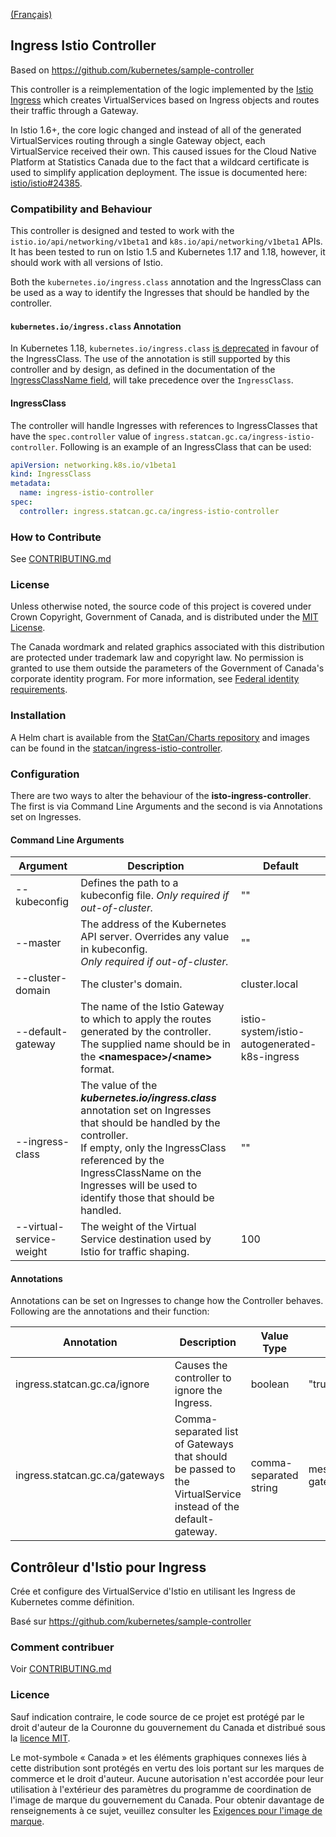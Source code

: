 [(Français)](#contr%C3%B4leur-distio-pour-ingress)

## Ingress Istio Controller
Based on https://github.com/kubernetes/sample-controller

This controller is a reimplementation of the logic implemented by the [Istio Ingress](https://istio.io/latest/docs/tasks/traffic-management/ingress/kubernetes-ingress/)
which creates VirtualServices based on Ingress objects and routes their traffic through a Gateway. 

In Istio 1.6+, the core logic changed and instead of all of the generated VirtualServices routing through a single Gateway object, 
each VirtualService received their own. This caused issues for the Cloud Native Platform at Statistics Canada due to the fact that 
a wildcard certificate is used to simplify application deployment.  The issue is documented here: [istio/istio#24385](https://github.com/istio/istio/issues/24385).

### Compatibility and Behaviour
This controller is designed and tested to work with the `istio.io/api/networking/v1beta1` and `k8s.io/api/networking/v1beta1` APIs. 
It has been tested to run on Istio 1.5 and Kubernetes 1.17 and 1.18, however, it should work with all versions of Istio.

Both the `kubernetes.io/ingress.class` annotation and the IngressClass can be used as a way to identify the Ingresses that should be handled by the controller.

#### `kubernetes.io/ingress.class` Annotation
In Kubernetes 1.18, `kubernetes.io/ingress.class` [is deprecated](https://kubernetes.io/docs/concepts/services-networking/ingress/#deprecated-annotation) in favour of 
the IngressClass. The use of the annotation is still supported by this controller and by design, as defined in the documentation of the 
[IngressClassName field](https://github.com/kubernetes/api/blob/648b77825832f4e96433407e4b406a3bdbb988bd/networking/v1beta1/types.go#L72), will take
precedence over the `IngressClass`.

#### IngressClass
The controller will handle Ingresses with references to IngressClasses that have the `spec.controller` value of `ingress.statcan.gc.ca/ingress-istio-controller`.
Following is an example of an IngressClass that can be used:

```yaml
apiVersion: networking.k8s.io/v1beta1
kind: IngressClass
metadata:
  name: ingress-istio-controller
spec:
  controller: ingress.statcan.gc.ca/ingress-istio-controller
```

### How to Contribute

See [CONTRIBUTING.md](CONTRIBUTING.md)

### License

Unless otherwise noted, the source code of this project is covered under Crown Copyright, Government of Canada, and is distributed under the [MIT License](LICENSE).

The Canada wordmark and related graphics associated with this distribution are protected under trademark law and copyright law. 
No permission is granted to use them outside the parameters of the Government of Canada's corporate identity program. 
For more information, see [Federal identity requirements](https://www.canada.ca/en/treasury-board-secretariat/topics/government-communications/federal-identity-requirements.html).

### Installation
A Helm chart is available from the [StatCan/Charts repository](https://github.com/statcan/charts/stable/ingress-istio-controller) and images can be found in the 
[statcan/ingress-istio-controller](https://hub.docker.com/r/statcan/ingress-istio-controller).

### Configuration
There are two ways to alter the behaviour of the **isto-ingress-controller**. 
The first is via Command Line Arguments and the second is via Annotations set on Ingresses.

#### Command Line Arguments

| Argument                 | Description                                                                                                                                                                                                                                                            | Default                                      |
| ------------------------ | ---------------------------------------------------------------------------------------------------------------------------------------------------------------------------------------------------------------------------------------------------------------------- | -------------------------------------------- |
| --kubeconfig             | Defines the path to a kubeconfig file. *Only required if out-of-cluster.*                                                                                                                                                                                              | ""                                           |
| --master                 | The address of the Kubernetes API server. Overrides any value in kubeconfig. <br>*Only required if out-of-cluster.*                                                                                                                                                    | ""                                           |
| --cluster-domain         | The cluster's domain.                                                                                                                                                                                                                                                  | cluster.local                                |
| --default-gateway        | The name of the Istio Gateway to which to apply the routes generated by the controller. <br>The supplied name should be in the **\<namespace>/\<name>** format.                                                                                                        | istio-system/istio-autogenerated-k8s-ingress |
| --ingress-class          | The value of the ***kubernetes.io/ingress.class*** annotation set on Ingresses that should be handled by the controller.<br>If empty, only the IngressClass referenced by the IngressClassName on the Ingresses will be used to identify those that should be handled. | ""                                           |
| --virtual-service-weight | The weight of the Virtual Service destination used by Istio for traffic shaping.                                                                                                                                                                                       | 100                                          |

#### Annotations
Annotations can be set on Ingresses to change how the Controller behaves. Following are the annotations and their function:

| Annotation                     | Description                                                                                                  | Value Type             | Example Values               |
| ------------------------------ | ------------------------------------------------------------------------------------------------------------ | ---------------------- | ---------------------------- |
| ingress.statcan.gc.ca/ignore   | Causes the controller to ignore the Ingress.                                                                 | boolean                | "true"                       |
| ingress.statcan.gc.ca/gateways | Comma-separated list of Gateways that should be passed to the VirtualService instead of the default-gateway. | comma-separated string | mesh,production/prod-gateway |

## Contrôleur d'Istio pour Ingress

Crée et configure des VirtualService d'Istio en utilisant les Ingress de Kubernetes comme définition.

Basé sur https://github.com/kubernetes/sample-controller

### Comment contribuer

Voir [CONTRIBUTING.md](CONTRIBUTING.md)

### Licence

Sauf indication contraire, le code source de ce projet est protégé par le droit d'auteur de la Couronne du gouvernement du Canada et distribué sous la [licence MIT](LICENSE).

Le mot-symbole « Canada » et les éléments graphiques connexes liés à cette distribution sont protégés en vertu des lois portant sur les marques de commerce et le droit d'auteur. 
Aucune autorisation n'est accordée pour leur utilisation à l'extérieur des paramètres du programme de coordination de l'image de marque du gouvernement du Canada. 
Pour obtenir davantage de renseignements à ce sujet, veuillez consulter les [Exigences pour l'image de marque](https://www.canada.ca/fr/secretariat-conseil-tresor/sujets/communications-gouvernementales/exigences-image-marque.html).
